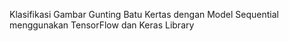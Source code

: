 Klasifikasi Gambar Gunting Batu Kertas dengan Model Sequential menggunakan TensorFlow dan Keras Library
